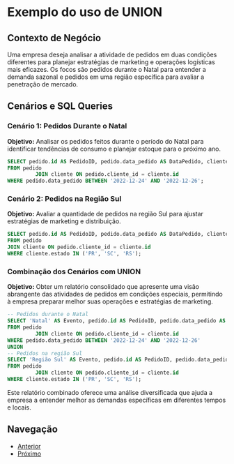 # Exemplo do uso de UNION

## Contexto de Negócio
Uma empresa deseja analisar a atividade de pedidos em duas condições diferentes para planejar estratégias de marketing e operações logísticas mais eficazes. Os focos são pedidos durante o Natal para entender a demanda sazonal e pedidos em uma região específica para avaliar a penetração de mercado.

## Cenários e SQL Queries

### Cenário 1: Pedidos Durante o Natal
**Objetivo:** Analisar os pedidos feitos durante o período do Natal para identificar tendências de consumo e planejar estoque para o próximo ano.

```sql
SELECT pedido.id AS PedidoID, pedido.data_pedido AS DataPedido, cliente.nome AS ClienteNome
FROM pedido
         JOIN cliente ON pedido.cliente_id = cliente.id
WHERE pedido.data_pedido BETWEEN '2022-12-24' AND '2022-12-26';
```

### Cenário 2: Pedidos na Região Sul
**Objetivo:** Avaliar a quantidade de pedidos na região Sul para ajustar estratégias de marketing e distribuição.

```sql
SELECT pedido.id AS PedidoID, pedido.data_pedido AS DataPedido, cliente.nome AS ClienteNome
FROM pedido
JOIN cliente ON pedido.cliente_id = cliente.id
WHERE cliente.estado IN ('PR', 'SC', 'RS');
```

### Combinação dos Cenários com UNION
**Objetivo:** Obter um relatório consolidado que apresente uma visão abrangente das atividades de pedidos em condições especiais, permitindo à empresa preparar melhor suas operações e estratégias de marketing.

```sql
-- Pedidos durante o Natal
SELECT 'Natal' AS Evento, pedido.id AS PedidoID, pedido.data_pedido AS DataPedido, cliente.nome AS ClienteNome
FROM pedido
         JOIN cliente ON pedido.cliente_id = cliente.id
WHERE pedido.data_pedido BETWEEN '2022-12-24' AND '2022-12-26'
UNION
-- Pedidos na região Sul
SELECT 'Região Sul' AS Evento, pedido.id AS PedidoID, pedido.data_pedido AS DataPedido, cliente.nome AS ClienteNome
FROM pedido
         JOIN cliente ON pedido.cliente_id = cliente.id
WHERE cliente.estado IN ('PR', 'SC', 'RS');
```

Este relatório combinado oferece uma análise diversificada que ajuda a empresa a entender melhor as demandas específicas em diferentes tempos e locais.

## Navegação
- [Anterior](13-tipos-de-union.md)
- [Próximo](15-exemplo-union-all.md)
